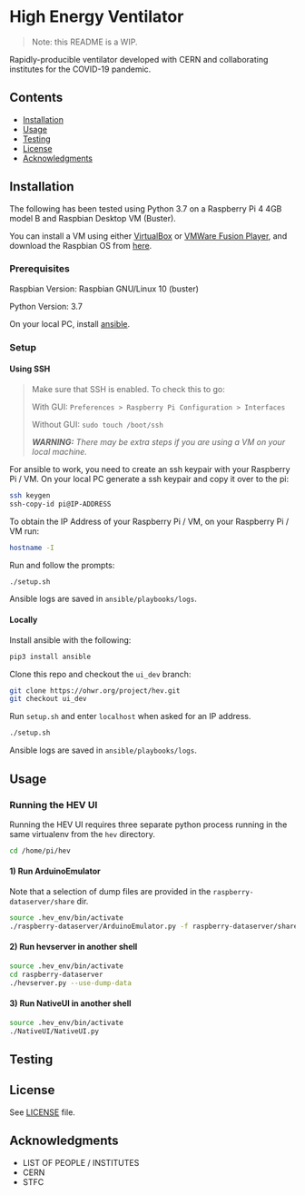 # High Energy Ventilator

> Note: this README is a WIP.

Rapidly-producible ventilator developed with CERN and collaborating institutes for the COVID-19 pandemic.

## Contents

* [Installation](#installation)
* [Usage](#usage)
* [Testing](#testing)
* [License](#license)
* [Acknowledgments](#acknowledgments)

## Installation

The following has been tested using Python 3.7 on a Raspberry Pi 4 4GB model B and Raspbian Desktop VM (Buster).

You can install a VM using either [VirtualBox](https://www.virtualbox.org/) or [VMWare Fusion Player](https://www.vmware.com/products/fusion.html), and download the Raspbian OS from [here](https://www.raspberrypi.org/software/raspberry-pi-desktop/).

### Prerequisites

Raspbian Version: Raspbian GNU/Linux 10 (buster)

Python Version: 3.7

On your local PC, install [ansible](https://docs.ansible.com/ansible/latest/installation_guide/index.html).

### Setup

#### Using SSH

> Make sure that SSH is enabled. To check this to go:
>
> With GUI: `Preferences > Raspberry Pi Configuration > Interfaces`
>
> Without GUI: `sudo touch /boot/ssh`
>
> ***WARNING:** There may be extra steps if you are using a VM on your local machine.*

For ansible to work, you need to create an ssh keypair with your Raspberry Pi / VM. On your local PC generate a ssh keypair and copy it over to the pi:

```bash
ssh keygen
ssh-copy-id pi@IP-ADDRESS
```

To obtain the IP Address of your Raspberry Pi / VM, on your Raspberry Pi / VM run:

```bash
hostname -I
```

Run and follow the prompts:

```bash
./setup.sh
```

Ansible logs are saved in `ansible/playbooks/logs`.

#### Locally

Install ansible with the following:

```bash
pip3 install ansible
```

Clone this repo and checkout the `ui_dev` branch:

```bash
git clone https://ohwr.org/project/hev.git
git checkout ui_dev
```

Run `setup.sh` and enter `localhost` when asked for an IP address.

```bash
./setup.sh
```

Ansible logs are saved in `ansible/playbooks/logs`.

## Usage

### Running the HEV UI

Running the HEV UI requires three separate python process running in the same virtualenv from the `hev` directory.

```bash
cd /home/pi/hev
```

#### 1) Run ArduinoEmulator

Note that a selection of dump files are provided in the `raspberry-dataserver/share` dir.

```bash
source .hev_env/bin/activate
./raspberry-dataserver/ArduinoEmulator.py -f raspberry-dataserver/share/B6-20201207.dump
```

#### 2) Run hevserver in another shell

```bash
source .hev_env/bin/activate
cd raspberry-dataserver
./hevserver.py --use-dump-data
```

#### 3) Run NativeUI in another shell

```bash
source .hev_env/bin/activate
./NativeUI/NativeUI.py
```

## Testing

## License

See [LICENSE](LICENCE.txt) file.

## Acknowledgments

* LIST OF PEOPLE / INSTITUTES
* CERN
* STFC
